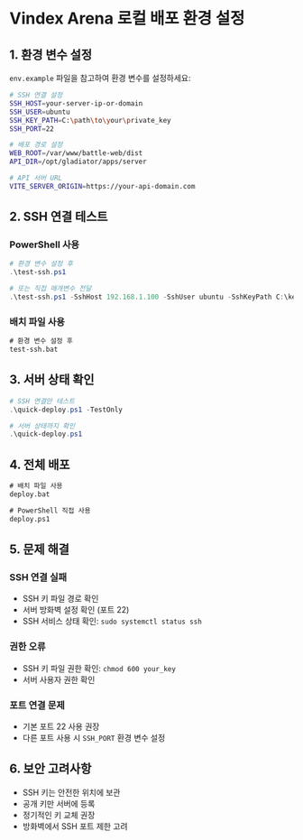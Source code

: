 # Vindex Arena 로컬 배포 환경 설정

## 1. 환경 변수 설정

`env.example` 파일을 참고하여 환경 변수를 설정하세요:

```bash
# SSH 연결 설정
SSH_HOST=your-server-ip-or-domain
SSH_USER=ubuntu
SSH_KEY_PATH=C:\path\to\your\private_key
SSH_PORT=22

# 배포 경로 설정
WEB_ROOT=/var/www/battle-web/dist
API_DIR=/opt/gladiator/apps/server

# API 서버 URL
VITE_SERVER_ORIGIN=https://your-api-domain.com
```

## 2. SSH 연결 테스트

### PowerShell 사용

```powershell
# 환경 변수 설정 후
.\test-ssh.ps1

# 또는 직접 매개변수 전달
.\test-ssh.ps1 -SshHost 192.168.1.100 -SshUser ubuntu -SshKeyPath C:\keys\id_rsa
```

### 배치 파일 사용

```cmd
# 환경 변수 설정 후
test-ssh.bat
```

## 3. 서버 상태 확인

```powershell
# SSH 연결만 테스트
.\quick-deploy.ps1 -TestOnly

# 서버 상태까지 확인
.\quick-deploy.ps1
```

## 4. 전체 배포

```cmd
# 배치 파일 사용
deploy.bat

# PowerShell 직접 사용
deploy.ps1
```

## 5. 문제 해결

### SSH 연결 실패

- SSH 키 파일 경로 확인
- 서버 방화벽 설정 확인 (포트 22)
- SSH 서비스 상태 확인: `sudo systemctl status ssh`

### 권한 오류

- SSH 키 파일 권한 확인: `chmod 600 your_key`
- 서버 사용자 권한 확인

### 포트 연결 문제

- 기본 포트 22 사용 권장
- 다른 포트 사용 시 `SSH_PORT` 환경 변수 설정

## 6. 보안 고려사항

- SSH 키는 안전한 위치에 보관
- 공개 키만 서버에 등록
- 정기적인 키 교체 권장
- 방화벽에서 SSH 포트 제한 고려
